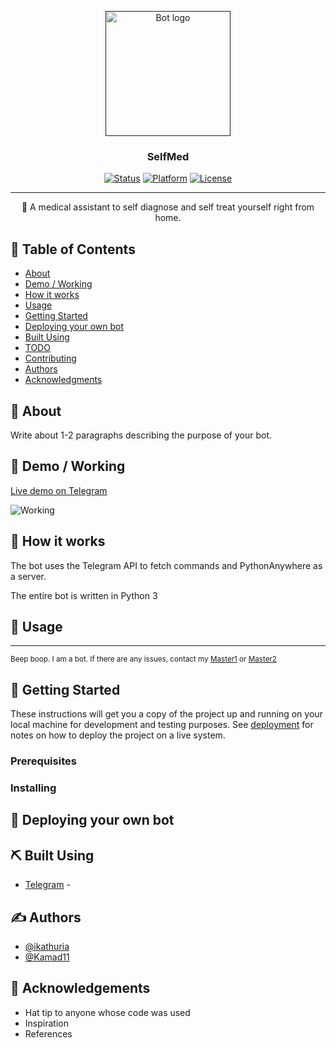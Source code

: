 <!-- user input i have pimples
preprocess pimples

synonyms pimples acne

similarity
1. symptoms
2. overview

disease predict with symptoms

remedy -->

<p align="center">
  <a href="" rel="noopener">
 <img width=200px height=200px src="https://i.imgur.com/FxL5qM0.jpg" alt="Bot logo"></a>
</p>

<h3 align="center">SelfMed</h3>

<div align="center">

[![Status](https://img.shields.io/badge/status-active-success.svg)]()
[![Platform](https://img.shields.io/badge/platform-telegram-blue.svg)](https://www.reddit.com/user/Wordbook_Bot)
[![License](https://img.shields.io/badge/license-MIT-green.svg)](/LICENSE)

</div>

---

<p align="center"> 🤖 A medical assistant to self diagnose and self treat yourself right from home.
    <br> 
</p>

## 📝 Table of Contents

- [About](#about)
- [Demo / Working](#demo)
- [How it works](#working)
- [Usage](#usage)
- [Getting Started](#getting_started)
- [Deploying your own bot](#deployment)
- [Built Using](#built_using)
- [TODO](../TODO.md)
- [Contributing](../CONTRIBUTING.md)
- [Authors](#authors)
- [Acknowledgments](#acknowledgement)

## 🧐 About <a name = "about"></a>

Write about 1-2 paragraphs describing the purpose of your bot.

## 🎥 Demo / Working <a name = "demo"></a>

[Live demo on Telegram](https://t.me/self_med_bot)

![Working](https://media.giphy.com/media/20NLMBm0BkUOwNljwv/giphy.gif)

## 💭 How it works <a name = "working"></a>

<!-- The bot first extracts the word from the comment and then fetches word definitions, part of speech, example and source from the Oxford Dictionary API.

If the word does not exist in the Oxford Dictionary, the Oxford API then returns a 404 response upon which the bot then tries to fetch results form the Urban Dictionary API. -->

The bot uses the Telegram API to fetch commands and PythonAnywhere as a server.

The entire bot is written in Python 3

## 🎈 Usage <a name = "usage"></a>

<!-- To use the bot, type:

```
!dict word
```

The first part, i.e. "!dict" **is not** case sensitive.

The bot will then give you the Oxford Dictionary (or Urban Dictionary; if the word does not exist in the Oxford Dictionary) definition of the word as a comment reply.

### Example:

> !dict what is love

**Definition:**

Baby, dont hurt me~
Dont hurt me~ no more.

**Example:**

Dude1: Bruh, what is love?
Dude2: Baby, dont hurt me, dont hurt me- no more!
Dude1: dafuq?

**Source:** https://www.urbandictionary.com/define.php?term=what%20is%20love -->

---

<sup>Beep boop. I am a bot. If there are any issues, contact my [Master1](https://www.linkedin.com/in/ishani-kathuria/) or [Master2](https://www.linkedin.com/in/kamad-saxena/)</sup>

<!-- <sup>Want to make a similar telegram bot? Check out: [GitHub](https://github.com/kylelobo/Reddit-Bot)</sup> -->

## 🏁 Getting Started <a name = "getting_started"></a>

These instructions will get you a copy of the project up and running on your local machine for development and testing purposes. See [deployment](#deployment) for notes on how to deploy the project on a live system.

### Prerequisites

<!-- What things you need to install the software and how to install them.

```
Give examples
``` -->

### Installing

<!-- A step by step series of examples that tell you how to get a development env running.

Say what the step will be

```
Give the example
```

And repeat

```
until finished
```

End with an example of getting some data out of the system or using it for a little demo. -->

## 🚀 Deploying your own bot <a name = "deployment"></a>

<!-- To see an example project on how to deploy your bot, please see my own configuration:

- **Heroku**: https://github.com/kylelobo/Reddit-Bot#deploying_the_bot -->

## ⛏️ Built Using <a name = "built_using"></a>

- [Telegram](https://core.telegram.org/bots) - 

## ✍️ Authors <a name = "authors"></a>

- [@ikathuria](https://github.com/ikathuria)
- [@Kamad11](https://github.com/Kamad11)

## 🎉 Acknowledgements <a name = "acknowledgement"></a>

- Hat tip to anyone whose code was used
- Inspiration
- References
